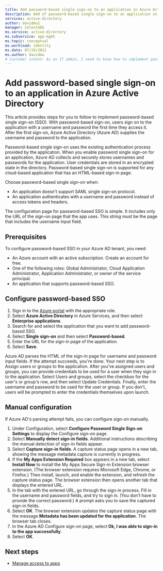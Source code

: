 ```yaml
---
title: Add password-based single sign-on to an application in Azure Active Directory
description: Add of password-based single sign-on to an application in Azure Active Directory.
services: active-directory
author: davidmu1
manager: CelesteDG
ms.service: active-directory
ms.subservice: app-mgmt
ms.topic: conceptual
ms.workload: identity
ms.date: 07/19/2021
ms.author: davidmu
# Customer intent: As an IT admin, I need to know how to implement password-based single sign-on in Azure Active Directory.
---
```


# Add password-based single sign-on to an application in Azure Active Directory

This article provides steps for you to follow to implement password-based single sign-on (SSO). With password-based sign-on, users sign on to the application with a username and password the first time they access it. After the first sign-on, Azure Active Directory (Azure AD) supplies the username and password to the application. 

Password-based single sign-on uses the existing authentication process provided by the application. When you enable password single sign-on for an application, Azure AD collects and securely stores usernames and passwords for the application. User credentials are stored in an encrypted state in the directory. Password-based single sign-on is supported for any cloud-based application that has an HTML-based sign-in page.

Choose password-based single sign-on when:
-	An application doesn't support SAML single sign-on protocol.
-	An application authenticates with a username and password instead of access tokens and headers.

The configuration page for password-based SSO is simple. It includes only the URL of the sign-on page that the app uses. This string must be the page that includes the username input field.

## Prerequisites

To configure password-based SSO in your Azure AD tenant, you need:
-	An Azure account with an active subscription. Create an account for free.
-	One of the following roles: Global Administrator, Cloud Application Administrator, Application Administrator, or owner of the service principal.
-	An application that supports password-based SSO.

## Configure password-based SSO

1.	Sign in to the [Azure portal](https://portal.azure.com) with the appropriate role.
2.	Select **Azure Active Directory** in Azure Services, and then select **Enterprise applications**.
3.	Search for and select the application that you want to add password-based SSO.
4.	Select **Single sign-on** and then select **Password-based**.
5.	Enter the URL for the sign-in page of the application.
6.	Select **Save**. 

Azure AD parses the HTML of the sign-in page for username and password input fields. If the attempt succeeds, you're done. Your next step is to Assign users or groups to the application. After you've assigned users and groups, you can provide credentials to be used for a user when they sign in to the application. Select Users and groups, select the checkbox for the user's or group's row, and then select Update Credentials. Finally, enter the username and password to be used for the user or group. If you don't, users will be prompted to enter the credentials themselves upon launch.

## Manual configuration

If Azure AD's parsing attempt fails, you can configure sign-on manually.

1. Under <application name> Configuration, select **Configure <application name> Password Single Sign-on Settings** to display the Configure sign-on page.
2. Select **Manually detect sign-in fields**. Additional instructions describing the manual detection of sign-in fields appear.
3. Select **Capture sign-in fields**. A capture status page opens in a new tab, showing the message metadata capture is currently in progress.
4. If the **My Apps Extension Required** box appears in a new tab, select **Install Now** to install the My Apps Secure Sign-in Extension browser extension. (The browser extension requires Microsoft Edge, Chrome, or Firefox.) Then install, launch, and enable the extension, and refresh the capture status page. The browser extension then opens another tab that displays the entered URL.
5. In the tab with the entered URL, go through the sign-in process. Fill in the username and password fields, and try to sign in. (You don't have to provide the correct password.) A prompt asks you to save the captured sign-in fields.
6. Select **OK**. The browser extension updates the capture status page with the message **Metadata has been updated for the application**. The browser tab closes.
7. In the Azure AD Configure sign-on page, select **Ok, I was able to sign-in to the app successfully**.
8. Select **OK**.

## Next steps

- [Manage access to apps](what-is-access-management.md)